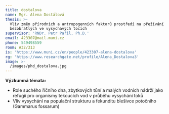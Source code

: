 ```yaml
---
title: dostalova
name: Mgr. Alena Dostálová
thesis: >-
  Vliv změn přírodních a antropogenních faktorů prostředí na přežívání vodních
  bezobratlých ve vysychavých tocích
supervisor: 'RNDr. Petr Pařil, Ph.D.'
email: 423307@mail.muni.cz
phone: 549498559
room: A32/313
is: 'https://www.muni.cz/en/people/423307-alena-dostalova'
rg: 'https://www.researchgate.net/profile/Alena_Dostalova3'
image: >-
  /images/phd_dostalova.jpg
---
```

**Výzkumná témata:**

*  Role suchého říčního dna, zbytkových tůní a malých vodních nádrží jako refugií pro organismy
 tekoucích vod v průběhu vysychání toků
* Vliv vysychání na populační strukturu a fekunditu blešivce potočního (Gammarus fossarum)
